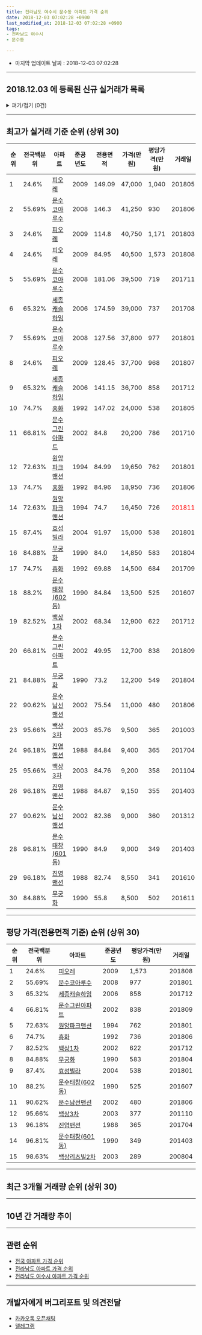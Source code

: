 ```yaml
---
title: 전라남도 여수시 문수동 아파트 가격 순위
date: 2018-12-03 07:02:28 +0900
last_modified_at: 2018-12-03 07:02:28 +0900
tags:
- 전라남도 여수시
- 문수동

---
```


* 마지막 업데이트 날짜 : 2018-12-03 07:02:28

---

## 2018.12.03 에 등록된 신규 실거래가 목록

<details>
<summary>펴기/접기 (0건)</summary>
<div markdown="1">

|아파트|전국백분위|준공년도|전용면적|가격(만원)|평당가격(만원)|거래일|
|---|---|---|---|---|---|---|
|없음|||||||


</div>
</details>

---

## 최고가 실거래 기준 순위 (상위 30)


|순위|전국백분위|아파트|준공년도|전용면적|가격(만원)|평당가격(만원)|거래일|
|---|---|---|---|---|---|---|---|
|1|24.6%|[피오레](https://search.naver.com/search.naver?query=%EC%A0%84%EB%9D%BC%EB%82%A8%EB%8F%84+%EC%97%AC%EC%88%98%EC%8B%9C+%EB%AC%B8%EC%88%98%EB%8F%99+%ED%94%BC%EC%98%A4%EB%A0%88)|2009|149.09|47,000|1,040|201805|
|2|55.69%|[문수코아루수](https://search.naver.com/search.naver?query=%EC%A0%84%EB%9D%BC%EB%82%A8%EB%8F%84+%EC%97%AC%EC%88%98%EC%8B%9C+%EB%AC%B8%EC%88%98%EB%8F%99+%EB%AC%B8%EC%88%98%EC%BD%94%EC%95%84%EB%A3%A8%EC%88%98)|2008|146.3|41,250|930|201806|
|3|24.6%|[피오레](https://search.naver.com/search.naver?query=%EC%A0%84%EB%9D%BC%EB%82%A8%EB%8F%84+%EC%97%AC%EC%88%98%EC%8B%9C+%EB%AC%B8%EC%88%98%EB%8F%99+%ED%94%BC%EC%98%A4%EB%A0%88)|2009|114.8|40,750|1,171|201803|
|4|24.6%|[피오레](https://search.naver.com/search.naver?query=%EC%A0%84%EB%9D%BC%EB%82%A8%EB%8F%84+%EC%97%AC%EC%88%98%EC%8B%9C+%EB%AC%B8%EC%88%98%EB%8F%99+%ED%94%BC%EC%98%A4%EB%A0%88)|2009|84.95|40,500|1,573|201808|
|5|55.69%|[문수코아루수](https://search.naver.com/search.naver?query=%EC%A0%84%EB%9D%BC%EB%82%A8%EB%8F%84+%EC%97%AC%EC%88%98%EC%8B%9C+%EB%AC%B8%EC%88%98%EB%8F%99+%EB%AC%B8%EC%88%98%EC%BD%94%EC%95%84%EB%A3%A8%EC%88%98)|2008|181.06|39,500|719|201711|
|6|65.32%|[세종캐슬하임](https://search.naver.com/search.naver?query=%EC%A0%84%EB%9D%BC%EB%82%A8%EB%8F%84+%EC%97%AC%EC%88%98%EC%8B%9C+%EB%AC%B8%EC%88%98%EB%8F%99+%EC%84%B8%EC%A2%85%EC%BA%90%EC%8A%AC%ED%95%98%EC%9E%84)|2006|174.59|39,000|737|201708|
|7|55.69%|[문수코아루수](https://search.naver.com/search.naver?query=%EC%A0%84%EB%9D%BC%EB%82%A8%EB%8F%84+%EC%97%AC%EC%88%98%EC%8B%9C+%EB%AC%B8%EC%88%98%EB%8F%99+%EB%AC%B8%EC%88%98%EC%BD%94%EC%95%84%EB%A3%A8%EC%88%98)|2008|127.56|37,800|977|201801|
|8|24.6%|[피오레](https://search.naver.com/search.naver?query=%EC%A0%84%EB%9D%BC%EB%82%A8%EB%8F%84+%EC%97%AC%EC%88%98%EC%8B%9C+%EB%AC%B8%EC%88%98%EB%8F%99+%ED%94%BC%EC%98%A4%EB%A0%88)|2009|128.45|37,700|968|201807|
|9|65.32%|[세종캐슬하임](https://search.naver.com/search.naver?query=%EC%A0%84%EB%9D%BC%EB%82%A8%EB%8F%84+%EC%97%AC%EC%88%98%EC%8B%9C+%EB%AC%B8%EC%88%98%EB%8F%99+%EC%84%B8%EC%A2%85%EC%BA%90%EC%8A%AC%ED%95%98%EC%9E%84)|2006|141.15|36,700|858|201712|
|10|74.7%|[흥화](https://search.naver.com/search.naver?query=%EC%A0%84%EB%9D%BC%EB%82%A8%EB%8F%84+%EC%97%AC%EC%88%98%EC%8B%9C+%EB%AC%B8%EC%88%98%EB%8F%99+%ED%9D%A5%ED%99%94)|1992|147.02|24,000|538|201805|
|11|66.81%|[문수그린아파트](https://search.naver.com/search.naver?query=%EC%A0%84%EB%9D%BC%EB%82%A8%EB%8F%84+%EC%97%AC%EC%88%98%EC%8B%9C+%EB%AC%B8%EC%88%98%EB%8F%99+%EB%AC%B8%EC%88%98%EA%B7%B8%EB%A6%B0%EC%95%84%ED%8C%8C%ED%8A%B8)|2002|84.8|20,200|786|201710|
|12|72.63%|[원앙파크맨션](https://search.naver.com/search.naver?query=%EC%A0%84%EB%9D%BC%EB%82%A8%EB%8F%84+%EC%97%AC%EC%88%98%EC%8B%9C+%EB%AC%B8%EC%88%98%EB%8F%99+%EC%9B%90%EC%95%99%ED%8C%8C%ED%81%AC%EB%A7%A8%EC%85%98)|1994|84.99|19,650|762|201801|
|13|74.7%|[흥화](https://search.naver.com/search.naver?query=%EC%A0%84%EB%9D%BC%EB%82%A8%EB%8F%84+%EC%97%AC%EC%88%98%EC%8B%9C+%EB%AC%B8%EC%88%98%EB%8F%99+%ED%9D%A5%ED%99%94)|1992|84.96|18,950|736|201806|
|14|72.63%|[원앙파크맨션](https://search.naver.com/search.naver?query=%EC%A0%84%EB%9D%BC%EB%82%A8%EB%8F%84+%EC%97%AC%EC%88%98%EC%8B%9C+%EB%AC%B8%EC%88%98%EB%8F%99+%EC%9B%90%EC%95%99%ED%8C%8C%ED%81%AC%EB%A7%A8%EC%85%98)|1994|74.7|16,450|726|<span style="color:red">201811</span>|
|15|87.4%|[효성빌라](https://search.naver.com/search.naver?query=%EC%A0%84%EB%9D%BC%EB%82%A8%EB%8F%84+%EC%97%AC%EC%88%98%EC%8B%9C+%EB%AC%B8%EC%88%98%EB%8F%99+%ED%9A%A8%EC%84%B1%EB%B9%8C%EB%9D%BC)|2004|91.97|15,000|538|201801|
|16|84.88%|[무궁화](https://search.naver.com/search.naver?query=%EC%A0%84%EB%9D%BC%EB%82%A8%EB%8F%84+%EC%97%AC%EC%88%98%EC%8B%9C+%EB%AC%B8%EC%88%98%EB%8F%99+%EB%AC%B4%EA%B6%81%ED%99%94)|1990|84.0|14,850|583|201804|
|17|74.7%|[흥화](https://search.naver.com/search.naver?query=%EC%A0%84%EB%9D%BC%EB%82%A8%EB%8F%84+%EC%97%AC%EC%88%98%EC%8B%9C+%EB%AC%B8%EC%88%98%EB%8F%99+%ED%9D%A5%ED%99%94)|1992|69.88|14,500|684|201709|
|18|88.2%|[문수태창(602동)](https://search.naver.com/search.naver?query=%EC%A0%84%EB%9D%BC%EB%82%A8%EB%8F%84+%EC%97%AC%EC%88%98%EC%8B%9C+%EB%AC%B8%EC%88%98%EB%8F%99+%EB%AC%B8%EC%88%98%ED%83%9C%EC%B0%BD%28602%EB%8F%99%29)|1990|84.84|13,500|525|201607|
|19|82.52%|[백상1차](https://search.naver.com/search.naver?query=%EC%A0%84%EB%9D%BC%EB%82%A8%EB%8F%84+%EC%97%AC%EC%88%98%EC%8B%9C+%EB%AC%B8%EC%88%98%EB%8F%99+%EB%B0%B1%EC%83%811%EC%B0%A8)|2002|68.34|12,900|622|201712|
|20|66.81%|[문수그린아파트](https://search.naver.com/search.naver?query=%EC%A0%84%EB%9D%BC%EB%82%A8%EB%8F%84+%EC%97%AC%EC%88%98%EC%8B%9C+%EB%AC%B8%EC%88%98%EB%8F%99+%EB%AC%B8%EC%88%98%EA%B7%B8%EB%A6%B0%EC%95%84%ED%8C%8C%ED%8A%B8)|2002|49.95|12,700|838|201809|
|21|84.88%|[무궁화](https://search.naver.com/search.naver?query=%EC%A0%84%EB%9D%BC%EB%82%A8%EB%8F%84+%EC%97%AC%EC%88%98%EC%8B%9C+%EB%AC%B8%EC%88%98%EB%8F%99+%EB%AC%B4%EA%B6%81%ED%99%94)|1990|73.2|12,200|549|201804|
|22|90.62%|[문수남선맨션](https://search.naver.com/search.naver?query=%EC%A0%84%EB%9D%BC%EB%82%A8%EB%8F%84+%EC%97%AC%EC%88%98%EC%8B%9C+%EB%AC%B8%EC%88%98%EB%8F%99+%EB%AC%B8%EC%88%98%EB%82%A8%EC%84%A0%EB%A7%A8%EC%85%98)|2002|75.54|11,000|480|201806|
|23|95.66%|[백상3차](https://search.naver.com/search.naver?query=%EC%A0%84%EB%9D%BC%EB%82%A8%EB%8F%84+%EC%97%AC%EC%88%98%EC%8B%9C+%EB%AC%B8%EC%88%98%EB%8F%99+%EB%B0%B1%EC%83%813%EC%B0%A8)|2003|85.76|9,500|365|201003|
|24|96.18%|[진영맨션](https://search.naver.com/search.naver?query=%EC%A0%84%EB%9D%BC%EB%82%A8%EB%8F%84+%EC%97%AC%EC%88%98%EC%8B%9C+%EB%AC%B8%EC%88%98%EB%8F%99+%EC%A7%84%EC%98%81%EB%A7%A8%EC%85%98)|1988|84.84|9,400|365|201704|
|25|95.66%|[백상3차](https://search.naver.com/search.naver?query=%EC%A0%84%EB%9D%BC%EB%82%A8%EB%8F%84+%EC%97%AC%EC%88%98%EC%8B%9C+%EB%AC%B8%EC%88%98%EB%8F%99+%EB%B0%B1%EC%83%813%EC%B0%A8)|2003|84.76|9,200|358|201104|
|26|96.18%|[진영맨션](https://search.naver.com/search.naver?query=%EC%A0%84%EB%9D%BC%EB%82%A8%EB%8F%84+%EC%97%AC%EC%88%98%EC%8B%9C+%EB%AC%B8%EC%88%98%EB%8F%99+%EC%A7%84%EC%98%81%EB%A7%A8%EC%85%98)|1988|84.87|9,150|355|201403|
|27|90.62%|[문수남선맨션](https://search.naver.com/search.naver?query=%EC%A0%84%EB%9D%BC%EB%82%A8%EB%8F%84+%EC%97%AC%EC%88%98%EC%8B%9C+%EB%AC%B8%EC%88%98%EB%8F%99+%EB%AC%B8%EC%88%98%EB%82%A8%EC%84%A0%EB%A7%A8%EC%85%98)|2002|82.36|9,000|360|201312|
|28|96.81%|[문수태창(601동)](https://search.naver.com/search.naver?query=%EC%A0%84%EB%9D%BC%EB%82%A8%EB%8F%84+%EC%97%AC%EC%88%98%EC%8B%9C+%EB%AC%B8%EC%88%98%EB%8F%99+%EB%AC%B8%EC%88%98%ED%83%9C%EC%B0%BD%28601%EB%8F%99%29)|1990|84.9|9,000|349|201403|
|29|96.18%|[진영맨션](https://search.naver.com/search.naver?query=%EC%A0%84%EB%9D%BC%EB%82%A8%EB%8F%84+%EC%97%AC%EC%88%98%EC%8B%9C+%EB%AC%B8%EC%88%98%EB%8F%99+%EC%A7%84%EC%98%81%EB%A7%A8%EC%85%98)|1988|82.74|8,550|341|201610|
|30|84.88%|[무궁화](https://search.naver.com/search.naver?query=%EC%A0%84%EB%9D%BC%EB%82%A8%EB%8F%84+%EC%97%AC%EC%88%98%EC%8B%9C+%EB%AC%B8%EC%88%98%EB%8F%99+%EB%AC%B4%EA%B6%81%ED%99%94)|1990|55.8|8,500|502|201611|


---

## 평당 가격(전용면적 기준) 순위 (상위 30)


|순위|전국백분위|아파트|준공년도|평당가격(만원)|거래일|
|---|---|---|---|---|---|
|1|24.6%|[피오레](https://search.naver.com/search.naver?query=%EC%A0%84%EB%9D%BC%EB%82%A8%EB%8F%84+%EC%97%AC%EC%88%98%EC%8B%9C+%EB%AC%B8%EC%88%98%EB%8F%99+%ED%94%BC%EC%98%A4%EB%A0%88)|2009|1,573|201808|
|2|55.69%|[문수코아루수](https://search.naver.com/search.naver?query=%EC%A0%84%EB%9D%BC%EB%82%A8%EB%8F%84+%EC%97%AC%EC%88%98%EC%8B%9C+%EB%AC%B8%EC%88%98%EB%8F%99+%EB%AC%B8%EC%88%98%EC%BD%94%EC%95%84%EB%A3%A8%EC%88%98)|2008|977|201801|
|3|65.32%|[세종캐슬하임](https://search.naver.com/search.naver?query=%EC%A0%84%EB%9D%BC%EB%82%A8%EB%8F%84+%EC%97%AC%EC%88%98%EC%8B%9C+%EB%AC%B8%EC%88%98%EB%8F%99+%EC%84%B8%EC%A2%85%EC%BA%90%EC%8A%AC%ED%95%98%EC%9E%84)|2006|858|201712|
|4|66.81%|[문수그린아파트](https://search.naver.com/search.naver?query=%EC%A0%84%EB%9D%BC%EB%82%A8%EB%8F%84+%EC%97%AC%EC%88%98%EC%8B%9C+%EB%AC%B8%EC%88%98%EB%8F%99+%EB%AC%B8%EC%88%98%EA%B7%B8%EB%A6%B0%EC%95%84%ED%8C%8C%ED%8A%B8)|2002|838|201809|
|5|72.63%|[원앙파크맨션](https://search.naver.com/search.naver?query=%EC%A0%84%EB%9D%BC%EB%82%A8%EB%8F%84+%EC%97%AC%EC%88%98%EC%8B%9C+%EB%AC%B8%EC%88%98%EB%8F%99+%EC%9B%90%EC%95%99%ED%8C%8C%ED%81%AC%EB%A7%A8%EC%85%98)|1994|762|201801|
|6|74.7%|[흥화](https://search.naver.com/search.naver?query=%EC%A0%84%EB%9D%BC%EB%82%A8%EB%8F%84+%EC%97%AC%EC%88%98%EC%8B%9C+%EB%AC%B8%EC%88%98%EB%8F%99+%ED%9D%A5%ED%99%94)|1992|736|201806|
|7|82.52%|[백상1차](https://search.naver.com/search.naver?query=%EC%A0%84%EB%9D%BC%EB%82%A8%EB%8F%84+%EC%97%AC%EC%88%98%EC%8B%9C+%EB%AC%B8%EC%88%98%EB%8F%99+%EB%B0%B1%EC%83%811%EC%B0%A8)|2002|622|201712|
|8|84.88%|[무궁화](https://search.naver.com/search.naver?query=%EC%A0%84%EB%9D%BC%EB%82%A8%EB%8F%84+%EC%97%AC%EC%88%98%EC%8B%9C+%EB%AC%B8%EC%88%98%EB%8F%99+%EB%AC%B4%EA%B6%81%ED%99%94)|1990|583|201804|
|9|87.4%|[효성빌라](https://search.naver.com/search.naver?query=%EC%A0%84%EB%9D%BC%EB%82%A8%EB%8F%84+%EC%97%AC%EC%88%98%EC%8B%9C+%EB%AC%B8%EC%88%98%EB%8F%99+%ED%9A%A8%EC%84%B1%EB%B9%8C%EB%9D%BC)|2004|538|201801|
|10|88.2%|[문수태창(602동)](https://search.naver.com/search.naver?query=%EC%A0%84%EB%9D%BC%EB%82%A8%EB%8F%84+%EC%97%AC%EC%88%98%EC%8B%9C+%EB%AC%B8%EC%88%98%EB%8F%99+%EB%AC%B8%EC%88%98%ED%83%9C%EC%B0%BD%28602%EB%8F%99%29)|1990|525|201607|
|11|90.62%|[문수남선맨션](https://search.naver.com/search.naver?query=%EC%A0%84%EB%9D%BC%EB%82%A8%EB%8F%84+%EC%97%AC%EC%88%98%EC%8B%9C+%EB%AC%B8%EC%88%98%EB%8F%99+%EB%AC%B8%EC%88%98%EB%82%A8%EC%84%A0%EB%A7%A8%EC%85%98)|2002|480|201806|
|12|95.66%|[백상3차](https://search.naver.com/search.naver?query=%EC%A0%84%EB%9D%BC%EB%82%A8%EB%8F%84+%EC%97%AC%EC%88%98%EC%8B%9C+%EB%AC%B8%EC%88%98%EB%8F%99+%EB%B0%B1%EC%83%813%EC%B0%A8)|2003|377|201110|
|13|96.18%|[진영맨션](https://search.naver.com/search.naver?query=%EC%A0%84%EB%9D%BC%EB%82%A8%EB%8F%84+%EC%97%AC%EC%88%98%EC%8B%9C+%EB%AC%B8%EC%88%98%EB%8F%99+%EC%A7%84%EC%98%81%EB%A7%A8%EC%85%98)|1988|365|201704|
|14|96.81%|[문수태창(601동)](https://search.naver.com/search.naver?query=%EC%A0%84%EB%9D%BC%EB%82%A8%EB%8F%84+%EC%97%AC%EC%88%98%EC%8B%9C+%EB%AC%B8%EC%88%98%EB%8F%99+%EB%AC%B8%EC%88%98%ED%83%9C%EC%B0%BD%28601%EB%8F%99%29)|1990|349|201403|
|15|98.63%|[백상리츠빌2차](https://search.naver.com/search.naver?query=%EC%A0%84%EB%9D%BC%EB%82%A8%EB%8F%84+%EC%97%AC%EC%88%98%EC%8B%9C+%EB%AC%B8%EC%88%98%EB%8F%99+%EB%B0%B1%EC%83%81%EB%A6%AC%EC%B8%A0%EB%B9%8C2%EC%B0%A8)|2003|289|200804|


---

## 최근 3개월 거래량 순위 (상위 30)


<div style="width:100%;">
    <canvas id="deal_count_ranking" height="250"></canvas>
</div>


<script>
new Chart(document.getElementById("deal_count_ranking"), {
    type: 'horizontalBar',
    data: {
        labels: ['원앙파크맨션', '흥화'],
        datasets: [{
            label: '실거래 수',
            data: [7, 3],
            borderColor: "rgba(255, 0, 128, 1)",
            backgroundColor: "rgba(255, 0, 128, 0.5)",
            fill: false,
        }]
    },
    options: {
        responsive: true,
        title: {
            display: true,
            text: '최근 3개월 거래량 순위'
        },
        tooltips: {
            mode: 'index',
            intersect: false,
            callbacks: {
                title: function(tooltipItems, data) {
                    return "실거래 수:";
                },
                label: function(tooltipItem, data) {
                    return data.labels[tooltipItem.index] + ": " + tooltipItem.xLabel;
                }
            }
        },
        hover: {
            mode: 'nearest',
            intersect: true
        },
        scales: {
            xAxes: [{
                display: true,
                scaleLabel: {
                    display: true,
                    labelString: '실거래 수'
                },
                ticks: {
                    suggestedMin: 0,
                }
            }],
            yAxes: [{
                display: true,
                ticks: {
                    autoSkip: false,
                    callback: function(value, index, values) {
                        if (value.length > 15)
                            return value.substr(0, 13) + "...";
                        else
                            return value;
                    }
                },
                scaleLabel: {
                    display: false,
                }
            }]
        }
    }
});

</script>


---

## 10년 간 거래량 추이


<div style="width:100%;">
    <canvas id="deal_progress" height="250"></canvas>
</div>

<script>
new Chart(document.getElementById("deal_progress"), {
    type: 'line',
    data: {
        labels: ['200812','200901','200902','200903','200904','200905','200906','200907','200908','200909','200910','200911','200912','201001','201002','201003','201004','201005','201006','201007','201008','201009','201010','201011','201012','201101','201102','201103','201104','201105','201106','201107','201108','201109','201110','201111','201112','201201','201202','201203','201204','201205','201206','201207','201208','201209','201210','201211','201212','201301','201302','201303','201304','201305','201306','201307','201308','201309','201310','201311','201312','201401','201402','201403','201404','201405','201406','201407','201408','201409','201410','201411','201412','201501','201502','201503','201504','201505','201506','201507','201508','201509','201510','201511','201512','201601','201602','201603','201604','201605','201606','201607','201608','201609','201610','201611','201612','201701','201702','201703','201704','201705','201706','201707','201708','201709','201710','201711','201712','201801','201802','201803','201804','201805','201806','201807','201808','201809','201810','201811','201812'],
        datasets: [{
            label: '실거래 수',
            pointRadius: 1,
            data: [11, 12, 26, 35, 29, 25, 27, 15, 17, 32, 17, 14, 15, 19, 16, 24, 9, 15, 24, 8, 9, 14, 12, 18, 10, 11, 12, 15, 14, 8, 14, 12, 15, 11, 13, 10, 20, 15, 17, 13, 9, 6, 7, 13, 6, 10, 14, 19, 21, 23, 17, 21, 17, 16, 17, 6, 8, 13, 20, 18, 16, 10, 12, 13, 13, 18, 8, 9, 11, 14, 23, 14, 18, 14, 12, 16, 30, 16, 16, 14, 19, 10, 17, 14, 18, 15, 12, 13, 13, 11, 14, 13, 11, 14, 18, 9, 9, 8, 14, 22, 19, 21, 13, 17, 13, 11, 8, 17, 13, 23, 12, 18, 13, 15, 17, 13, 9, 10, 8, 2, 0],
            borderColor: "rgba(255, 201, 14, 1)",
            backgroundColor: "rgba(255, 201, 14, 0.5)",
            fill: true,
        }]
    },
    options: {
        responsive: true,
        title: {
            display: true,
            text: '10년간 거래량 추이'
        },
        tooltips: {
            mode: 'index',
            intersect: false,
        },
        hover: {
            mode: 'nearest',
            intersect: true
        },
        scales: {
            xAxes: [{
                display: true,
                scaleLabel: {
                    display: true,
                    labelString: '년/월'
                }
            }],
            yAxes: [{
                display: true,
                ticks: {
                    suggestedMin: 0,
                },
                scaleLabel: {
                    display: true,
                    labelString: '실거래 수'
                }
            }]
        }
    }
});

</script>


---

## 관련 순위

- [전국 아파트 가격 순위](https://inasie.github.io/apt-ranking/전국)
- [전라남도 아파트 가격 순위](https://inasie.github.io/apt-ranking/전라남도)
- [전라남도 여수시 아파트 가격 순위](https://inasie.github.io/apt-ranking/전라남도-여수시)


---

## 개발자에게 버그리포트 및 의견전달

- [카카오톡 오픈채팅](https://open.kakao.com/o/gLJUAP4)
- [텔레그램](https://t.me/inasie)

